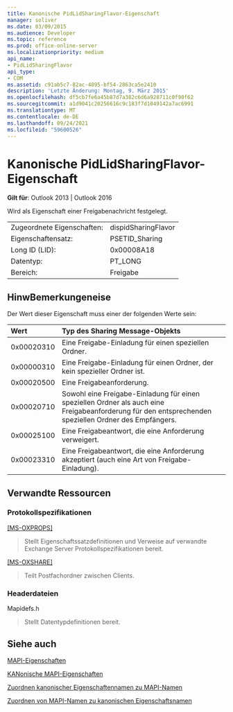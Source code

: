 ```yaml
---
title: Kanonische PidLidSharingFlavor-Eigenschaft
manager: soliver
ms.date: 03/09/2015
ms.audience: Developer
ms.topic: reference
ms.prod: office-online-server
ms.localizationpriority: medium
api_name:
- PidLidSharingFlavor
api_type:
- COM
ms.assetid: c91ab5c7-82ac-4895-bf54-2863ca5e2410
description: 'Letzte Änderung: Montag, 9. März 2015'
ms.openlocfilehash: df5cb7fe6a45b87d7a382c6d6a928711c0f90f62
ms.sourcegitcommit: a1d9041c20256616c9c183f7d1049142a7ac6991
ms.translationtype: MT
ms.contentlocale: de-DE
ms.lasthandoff: 09/24/2021
ms.locfileid: "59600526"
---
```

# <a name="pidlidsharingflavor-canonical-property"></a>Kanonische PidLidSharingFlavor-Eigenschaft

  
  
**Gilt für**: Outlook 2013 | Outlook 2016 
  
Wird als Eigenschaft einer Freigabenachricht festgelegt.
  
|||
|:-----|:-----|
|Zugeordnete Eigenschaften:  <br/> |dispidSharingFlavor  <br/> |
|Eigenschaftensatz:  <br/> |PSETID_Sharing  <br/> |
|Long ID (LID):  <br/> |0x00008A18  <br/> |
|Datentyp:  <br/> |PT_LONG  <br/> |
|Bereich:  <br/> |Freigabe  <br/> |
   
## <a name="remarks"></a>HinwBemerkungeneise

Der Wert dieser Eigenschaft muss einer der folgenden Werte sein:
  
|**Wert**|**Typ des Sharing Message-Objekts**|
|:-----|:-----|
|0x00020310  <br/> |Eine Freigabe-Einladung für einen speziellen Ordner.  <br/> |
|0x00000310  <br/> |Eine Freigabe-Einladung für einen Ordner, der kein spezieller Ordner ist.  <br/> |
|0x00020500  <br/> |Eine Freigabeanforderung.  <br/> |
|0x00020710  <br/> |Sowohl eine Freigabe-Einladung für einen speziellen Ordner als auch eine Freigabeanforderung für den entsprechenden speziellen Ordner des Empfängers.  <br/> |
|0x00025100  <br/> |Eine Freigabeantwort, die eine Anforderung verweigert.  <br/> |
|0x00023310  <br/> |Eine Freigabeantwort, die eine Anforderung akzeptiert (auch eine Art von Freigabe-Einladung).  <br/> |
   
## <a name="related-resources"></a>Verwandte Ressourcen

### <a name="protocol-specifications"></a>Protokollspezifikationen

[[MS-OXPROPS]](https://msdn.microsoft.com/library/f6ab1613-aefe-447d-a49c-18217230b148%28Office.15%29.aspx)
  
> Stellt Eigenschaftssatzdefinitionen und Verweise auf verwandte Exchange Server Protokollspezifikationen bereit.
    
[[MS-OXSHARE]](https://msdn.microsoft.com/library/e4e5bd27-d5e0-43f9-a6ea-550876724f3d%28Office.15%29.aspx)
  
> Teilt Postfachordner zwischen Clients.
    
### <a name="header-files"></a>Headerdateien

Mapidefs.h
  
> Stellt Datentypdefinitionen bereit.
    
## <a name="see-also"></a>Siehe auch



[MAPI-Eigenschaften](mapi-properties.md)
  
[KANonische MAPI-Eigenschaften](mapi-canonical-properties.md)
  
[Zuordnen kanonischer Eigenschaftennamen zu MAPI-Namen](mapping-canonical-property-names-to-mapi-names.md)
  
[Zuordnen von MAPI-Namen zu kanonischen Eigenschaftsnamen](mapping-mapi-names-to-canonical-property-names.md)

